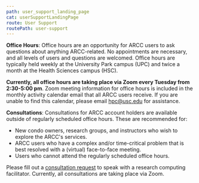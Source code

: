 ```yaml
---
path: user_support_landing_page
cat: userSupportLandingPage
route: User Support
routePath: user-support
---
```

**Office Hours**: Office hours are an opportunity for ARCC users to ask questions about anything ARCC-related. No appointments are necessary, and all levels of users and questions are welcomed. Office hours are typically held weekly at the University Park campus (UPC) and twice a month at the Health Sciences campus (HSC).

**Currently, all office hours are taking place via Zoom every Tuesday from 2:30-5:00 pm**. Zoom meeting information for office hours is included in the monthly activity calendar email that all ARCC users receive. If you are unable to find this calendar, please email hpc@usc.edu for assistance.

**Consultations**: Consultations for ARCC account holders are available outside of  regularly scheduled office hours. These are recommended for:

* New condo owners, research groups, and instructors who wish to explore the ARCC's services.
* ARCC users who have a complex and/or time-critical problem that is best resolved with a (virtual) face-to-face meeting.
* Users who cannot attend the regularly scheduled office hours.

Please fill out a [consultation request](https://usc.qualtrics.com/jfe/form/SV_cYiW9xq8lug7yjb) to speak with a research computing facilitator. Currently, all consultations are taking place via Zoom.